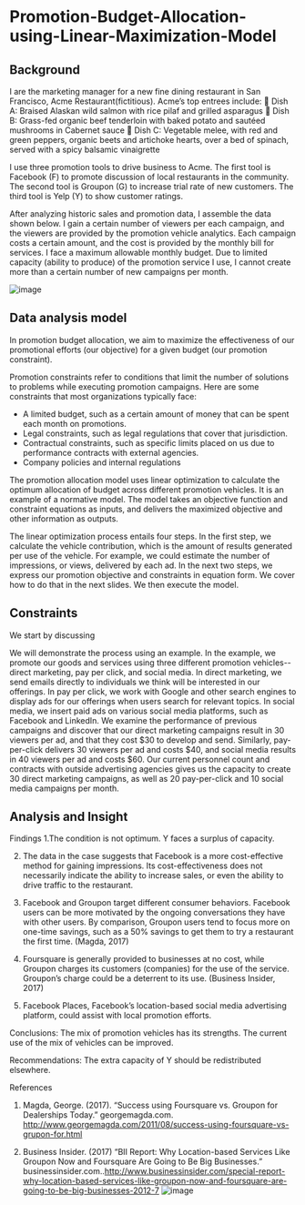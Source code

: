 # Promotion-Budget-Allocation-using-Linear-Maximization-Model

## Background 

I are the marketing manager for a new fine dining restaurant in San Francisco, Acme Restaurant(fictitious). Acme’s top entrees include:
 Dish A: Braised Alaskan wild salmon with rice pilaf and grilled asparagus
 Dish B: Grass-fed organic beef tenderloin with baked potato and sautéed mushrooms in Cabernet sauce
 Dish C: Vegetable melee, with red and green peppers, organic beets and artichoke hearts, over a bed of spinach, served with a spicy balsamic vinaigrette

I use three promotion tools to drive business to Acme. The first tool is Facebook (F) to promote discussion of local restaurants in the community. The second tool is Groupon (G) to increase trial rate of new customers. The third tool is Yelp (Y) to show customer ratings.

After analyzing historic sales and promotion data, I assemble the data shown below. I gain a certain number of viewers per each campaign, and the viewers are provided by the promotion vehicle analytics. Each campaign costs a certain amount, and the cost is provided by the monthly bill for services. I face a maximum allowable monthly budget. Due to limited capacity (ability to produce) of the promotion service I use, I cannot create more than a certain number of new campaigns per month.

![image](https://user-images.githubusercontent.com/113878059/228691973-9b0a4042-3c4d-46e5-84fc-7c491030c8d8.png)

## Data analysis model

In promotion budget allocation, we aim to maximize the effectiveness of our promotional efforts (our objective) for a given budget (our promotion constraint). 

Promotion constraints refer to conditions that limit the number of solutions to problems while executing promotion campaigns. Here are some constraints that most organizations typically face:

- A limited budget, such as a certain amount of money that can be spent each month on promotions. 
- Legal constraints, such as legal regulations that cover that jurisdiction. 
- Contractual constraints, such as specific limits placed on us due to performance contracts with external agencies. 
- Company policies and internal regulations


The promotion allocation model uses linear optimization to calculate the optimum allocation of budget across different promotion vehicles. It is an example of a normative model. The model takes an objective function and constraint equations as inputs, and delivers the maximized objective and other information as outputs.

The linear optimization process entails four steps. In the first step, we calculate the vehicle contribution, which is the amount of results generated per use of the vehicle. For example, we could estimate the number of impressions, or views, delivered by each ad. In the next two steps, we express our promotion objective and constraints in equation form. We cover how to do that in the next slides. We then execute the model.

## Constraints

We start by discussing 

We will demonstrate the process using an example. In the example, we promote our goods and services using three different promotion vehicles--direct marketing, pay per click, and social media. In direct marketing, we send emails directly to individuals we think will be interested in our offerings. In pay per click, we work with Google and other search engines to display ads for our offerings when users search for relevant topics. In social media, we insert paid ads on various social media platforms, such as Facebook and LinkedIn. We examine the performance of previous campaigns and discover that our direct marketing campaigns result in 30 viewers per ad, and that they cost $30 to develop and send. Similarly, pay-per-click delivers 30 viewers per ad and costs $40, and social media results in 40 viewers per ad and costs $60. Our current personnel count and contracts with outside advertising agencies gives us the capacity to create 30 direct marketing campaigns, as well as 20 pay-per-click and 10 social media campaigns per month. 

## Analysis and Insight

Findings
1.The condition is not optimum. Y faces a surplus of capacity. 

2. The data in the case suggests that Facebook is a more cost-effective method for gaining impressions. Its cost-effectiveness does not necessarily indicate the ability to increase sales, or even the ability to drive traffic to the restaurant. 

3. Facebook and Groupon target different consumer behaviors. Facebook users can be more motivated by the ongoing conversations they have with other users. By comparison, Groupon users tend to focus more on one-time savings, such as a 50% savings to get them to try a restaurant the first time. (Magda, 2017)

3. Foursquare is generally provided to businesses at no cost, while Groupon charges its customers (companies) for the use of the service. Groupon’s charge could be a deterrent to its use. (Business Insider, 2017)

4. Facebook Places, Facebook’s location-based social media advertising platform, could assist with local promotion efforts.


Conclusions: 
The mix of promotion vehicles has its strengths. 
The current use of the mix of vehicles can be improved.

Recommendations:
The extra capacity of Y should be redistributed elsewhere.

References

1. Magda, George. (2017). “Success using Foursquare vs. Groupon for Dealerships Today.” georgemagda.com. http://www.georgemagda.com/2011/08/success-using-foursquare-vs-grupon-for.html

2. Business Insider. (2017) “BII Report: Why Location-based Services Like Groupon Now and Foursquare Are Going to Be Big Businesses.” businessinsider.com..http://www.businessinsider.com/special-report-why-location-based-services-like-groupon-now-and-foursquare-are-going-to-be-big-businesses-2012-7
![image](https://user-images.githubusercontent.com/113878059/228693909-569470a3-9a16-4d9c-814d-2f998eb848cc.png)

